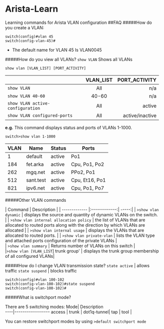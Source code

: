 # Arista-Learn
Learning commands for Arista VLAN configuration
##FAQ
#####How do you create a VLAN:
```
switch(config)#vlan 45
switch(config-vlan-45)#
```
- The default name for VLAN 45 Is VLAN0045

#####How do you view all VLANs?
  `show VLAN`
  Shows all VLANs

`show vlan [VLAN_LIST] [PORT_ACTIVITY]`


|               |      VLAN_LIST      | PORT_ACTIVITY  |
| ------------- |:-------------:| -----:|
| `show VLAN`   | All | n/a |
| `show VLAN 40-60`| 40-60| n/a| 
| `show VLAN active-configuration`     | All      |   active |
|  `show VLAN configured-ports` |   All    |   active/inactive |



**e.g.**
 This command displays status and ports of VLANs 1-1000.
 
`switch>show vlan 1-1000`

|VLAN |Name |  Status | Ports|
| ------------- |------|-------| ----|
|1  |  default   | active | Po1  |
|184 |fet.arka |  active| Cpu, Po1, Po2|
|262 |mgq.net | active |PPo2, Po1|
|512 |sant.test | active | Cpu, Et16, Po1|
|821 |ipv6.net |  active |  Cpu, Po1, Po7|


#####Other VLAN commands

|       Command        |      Description      |
| ------------- |:-------------:| -----:|
| `>show vlan dynamic`   | displays the source and quantity of dynamic VLANs on the switch. |
| `>show vlan internal allocation policy` | the list of VLANs that are allocated to routed ports along with the direction by which VLANs are allocated | 
| `>show vlan internal usage`     |   displays the VLANs that are allocated to routed ports.    | 
|  `>show vlan private-vlan` |   lists the VLAN type and attached ports configuration of the private VLANs    |  
|  `>show vlan summary` |   Returns number of VLANs on this switch    |  
|`>show vlan [VLAN_LIST`] trunk group' | displays the trunk group membership of all configured VLANs|

#####How do I change VLAN transmission state?
`state active` | allows traffic
`state suspend` | blocks traffic

```
switch(config)#vlan 100-102
switch(config-vlan-100-102)#state suspend
switch(config-vlan-100-102)#
```
#####What is switchport mode?

There are 5 switching modes:
Mode| Description  
----|------------------
access    |
trunk     |
dot1q-tunnel|
tap     |
tool |

You can restore switchport modes by using
`>default switchport mode` 
